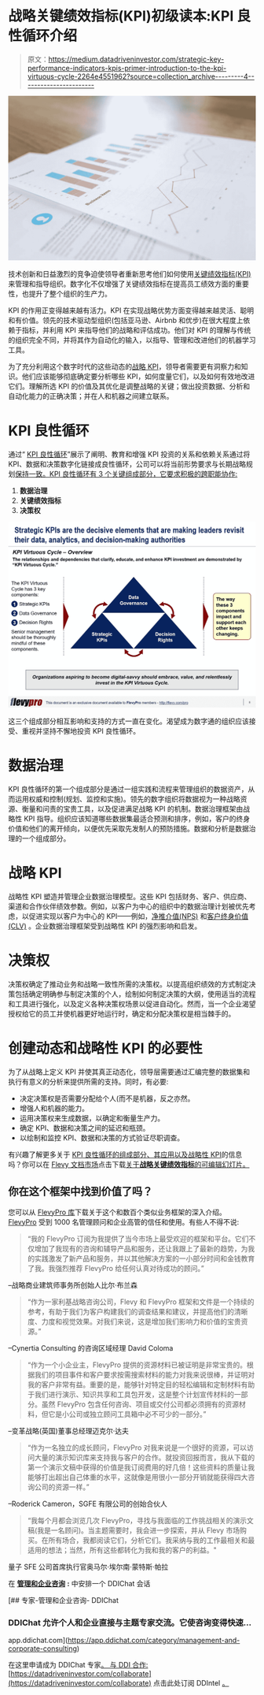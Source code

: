 # 战略关键绩效指标(KPI)初级读本:KPI 良性循环介绍

> 原文：<https://medium.datadriveninvestor.com/strategic-key-performance-indicators-kpis-primer-introduction-to-the-kpi-virtuous-cycle-2264e4551962?source=collection_archive---------4----------------------->

![](img/ee7ce407c836ce22566ed2e124e95830.png)

技术创新和日益激烈的竞争迫使领导者重新思考他们如何使用[关键绩效指标(KPI)](https://flevy.com/business-toolkit/kpi)来管理和指导组织。数字化不仅增强了关键绩效指标在提高员工绩效方面的重要性，也提升了整个组织的生产力。

KPI 的作用正变得越来越有活力。KPI 在实现战略优势方面变得越来越灵活、聪明和有价值。领先的技术驱动型组织(包括亚马逊、Airbnb 和优步)在很大程度上依赖于指标，并利用 KPI 来指导他们的战略和评估成功。他们对 KPI 的理解与传统的组织完全不同，并将其作为自动化的输入，以指导、管理和改进他们的机器学习工具。

为了充分利用这个数字时代的这些动态的[战略 KPI](https://flevy.com/browse/flevypro/strategic-key-performance-indicators-kpis-4031)，领导者需要更有洞察力和知识。他们应该能够彻底确定要分析哪些 KPI，如何度量它们，以及如何有效地改进它们。理解所选 KPI 的价值及其优化是调整战略的关键；做出投资数据、分析和自动化能力的正确决策；并在人和机器之间建立联系。

# KPI 良性循环

通过“ [KPI 良性循环](https://flevy.com/browse/flevypro/strategic-key-performance-indicators-kpis-4031)”展示了阐明、教育和增强 KPI 投资的关系和依赖关系通过将 KPI、数据和决策数字化链接成良性循环，公司可以将当前形势要求与长期战略规划[保持一致。KPI 良性循环有 3 个关键组成部分，它要求积极的跨职能协作:](https://flevy.com/strategic-planning)

1.  **数据治理**
2.  **关键绩效指标**
3.  **决策权**

![](img/a218d92e759845947fa91a18679316c6.png)

这三个组成部分相互影响和支持的方式一直在变化。渴望成为数字通的组织应该接受、重视并坚持不懈地投资 KPI 良性循环。

# 数据治理

KPI 良性循环的第一个组成部分是通过一组实践和流程来管理组织的数据资产，从而运用权威和控制(规划、监控和实施)。领先的数字组织将数据视为一种战略资源、衡量和问责的宝贵工具，以及促进满足战略 KPI 的机制。数据治理框架由战略性 KPI 指导。组织应该知道哪些数据集最适合预测和排序，例如，客户的终身价值和他们的离开倾向，以便优先采取先发制人的预防措施。数据和分析是数据治理的一个组成部分。

# 战略 KPI

战略性 KPI 塑造并管理企业数据治理模型。这些 KPI 包括财务、客户、供应商、渠道和合作伙伴绩效参数。例如，以客户为中心的组织中的数据治理计划被优先考虑，以促进实现以客户为中心的 KPI——例如，[净推介值(NPS)](https://flevy.com/browse/business-document/the-net-promoter-score-nps-3140) 和[客户终身价值(CLV)](https://flevy.com/browse/flevypro/marketing-automation-customer-lifetime-value-3008) 。企业数据治理框架受到战略性 KPI 的强烈影响和启发。

# 决策权

决策权确定了推动业务和战略一致性所需的决策权。以提高组织绩效的方式制定决策包括确定明确参与制定决策的个人，绘制如何制定决策的大纲，使用适当的流程和工具进行强化，以及定义各种决策权场景以促进自动化。然而，当一个企业渴望授权给它的员工并使机器更好地运行时，确定和分配决策权是相当棘手的。

# 创建动态和战略性 KPI 的必要性

为了从战略上定义 KPI 并使其真正动态化，领导层需要通过汇编完整的数据集和执行有意义的分析来提供所需的支持。同时，有必要:

*   决定决策权是否需要分配给个人(而不是机器，反之亦然。
*   增强人和机器的能力。
*   运用决策权来生成数据，以确定和衡量生产力。
*   确定 KPI、数据和决策之间的延迟和瓶颈。
*   以绘制和监控 KPI、数据和决策的方式验证尽职调查。

有兴趣了解更多关于 [KPI 良性循环的组成部分、其应用以及战略性 KPI](https://flevy.com/browse/flevypro/strategic-key-performance-indicators-kpis-4031)的信息吗？你可以在 [Flevy 文档市场](https://flevy.com/browse)点击下载[关于**战略关键绩效指标**的可编辑幻灯片。](https://flevy.com/browse/flevypro/strategic-key-performance-indicators-kpis-4031)

## 你在这个框架中找到价值了吗？

您可以从 [FlevyPro 库](https://flevy.com/pro/library)下载关于这个和数百个类似业务框架的深入介绍。 [FlevyPro](https://flevy.com/pro) 受到 1000 名管理顾问和企业高管的信任和使用。有些人不得不说:

> “我的 FlevyPro 订阅为我提供了当今市场上最受欢迎的框架和平台。它们不仅增加了我现有的咨询和辅导产品和服务，还让我跟上了最新的趋势，为我的实践激发了新产品和服务，并以其他解决方案的一小部分时间和金钱教育了我。我强烈推荐 FlevyPro 给任何认真对待成功的顾问。”

–战略商业建筑师事务所创始人比尔·布兰森

> “作为一家利基战略咨询公司，Flevy 和 FlevyPro 框架和文件是一个持续的参考，有助于我们为客户构建我们的调查结果和建议，并提高他们的清晰度、力度和视觉效果。对我们来说，这是增加我们影响力和价值的宝贵资源。”

–Cynertia Consulting 的咨询区域经理 David Coloma

> “作为一个小企业主，FlevyPro 提供的资源材料已被证明是非常宝贵的。根据我们的项目事件和客户要求按需搜索材料的能力对我来说很棒，并证明对我的客户非常有益。重要的是，能够针对特定目的轻松编辑和定制材料有助于我们进行演示、知识共享和工具包开发，这是整个计划宣传材料的一部分。虽然 FlevyPro 包含任何咨询、项目或交付公司都必须拥有的资源材料，但它是小公司或独立顾问工具箱中必不可少的一部分。”

–变革战略(英国)董事总经理迈克尔·达夫

> “作为一名独立的成长顾问，FlevyPro 对我来说是一个很好的资源，可以访问大量的演示知识库来支持我与客户的合作。就投资回报而言，我从下载的第一个演示文稿中获得的价值是我订阅费用的好几倍！这些资料的质量让我能够打出超出自己体重的水平，这就像是用很小一部分开销就能获得四大咨询公司的资源一样。”

–Roderick Cameron，SGFE 有限公司的创始合伙人

> “我每个月都会浏览几次 FlevyPro，寻找与我面临的工作挑战相关的演示文稿(我是一名顾问)。当主题需要时，我会进一步探索，并从 Flevy 市场购买。在所有场合，我都阅读它们，分析它们。我采纳与我的工作最相关和最适用的想法；当然，所有这些都转化为我和我的客户的利益。"

量子 SFE 公司首席执行官奥马尔·埃尔南·蒙特斯·帕拉

在 [**管理和企业咨询**](https://app.ddichat.com/category/management-and-corporate-consulting) **:** 中安排一个 DDIChat 会话

[](https://app.ddichat.com/category/management-and-corporate-consulting) [## 专家-管理和企业咨询- DDIChat

### DDIChat 允许个人和企业直接与主题专家交流。它使咨询变得快速…

app.ddichat.com](https://app.ddichat.com/category/management-and-corporate-consulting) 

在这里申请成为 DDIChat 专家[。
与 DDI 合作:](https://app.ddichat.com/expertsignup)[https://datadriveninvestor.com/collaborate](https://datadriveninvestor.com/collaborate)
点击此处订阅 DDIntel [。](https://ddintel.datadriveninvestor.com/)